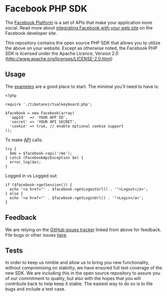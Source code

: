 Facebook PHP SDK
================

The [Facebook Platform](http://developers.facebook.com/) is
a set of APIs that make your application more social. Read more about
[integrating Facebook with your web site](http://developers.facebook.com/docs/guides/web)
on the Facebook developer site.

This repository contains the open source PHP SDK that allows you to utilize the
above on your website. Except as otherwise noted, the Facebook PHP SDK
is licensed under the Apache Licence, Version 2.0
(http://www.apache.org/licenses/LICENSE-2.0.html)


Usage
-----

The [examples][examples] are a good place to start. The minimal you'll need to
have is:

    <?php

    require './tibetanvirtualkeyboard.php';

    $facebook = new Facebook(array(
      'appId'  => 'YOUR APP ID',
      'secret' => 'YOUR API SECRET',
      'cookie' => true, // enable optional cookie support
    ));

To make [API][API] calls:

    try {
      $me = $facebook->api('/me');
    } catch (FacebookApiException $e) {
      error_log($e);
    }

Logged in vs Logged out:

    if ($facebook->getSession()) {
      echo '<a href="' . $facebook->getLogoutUrl() . '">Logout</a>';
    } else {
      echo '<a href="' . $facebook->getLoginUrl() . '">Login</a>';
    }

[examples]: http://github.com/facebook/php-sdk/blob/master/examples/example.php
[API]: http://developers.facebook.com/docs/api


Feedback
--------

We are relying on the [GitHub issues tracker][issues] linked from above for
feedback. File bugs or other issues [here][issues].

[issues]: http://github.com/facebook/php-sdk/issues



Tests
-----

In order to keep us nimble and allow us to bring you new functionality, without
compromising on stability, we have ensured full test coverage of the new SDK.
We are including this in the open source repository to assure you of our
commitment to quality, but also with the hopes that you will contribute back to
help keep it stable. The easiest way to do so is to file bugs and include a
test case.

